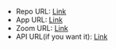 - Repo URL: [Link](https://github.com/omidnezami123/airbld)
- App URL: [Link](https://pensive-ardinghelli-ab4a49.netlify.app/)
- Zoom URL: [Link](https://usc.zoom.us/rec/share/BaC82tpPn9l9CAYrxP62eKhJqIfZGyEXoKNGf7FzX-dmYv-Orsd2Al9PU_ysXlhX.IAwhSLilWH7boFxm)
- API URL(if you want it): [Link](https://airbld-app-json-server.herokuapp.com/api/airbld-myorders)
